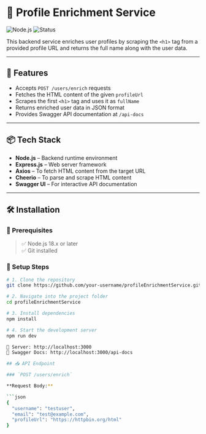 # 🧠 Profile Enrichment Service

![Node.js](https://img.shields.io/badge/Node.js-18.x-brightgreen?logo=node.js&logoColor=white&style=flat-square)
![Status](https://img.shields.io/badge/status-active-success?style=flat-square)

This backend service enriches user profiles by scraping the `<h1>` tag from a provided profile URL and returns the full name along with the user data.

---

## 🚀 Features

- Accepts `POST /users/enrich` requests
- Fetches the HTML content of the given `profileUrl`
- Scrapes the first `<h1>` tag and uses it as `fullName`
- Returns enriched user data in JSON format
- Provides Swagger API documentation at `/api-docs`

---

## 📦 Tech Stack

- **Node.js** – Backend runtime environment
- **Express.js** – Web server framework
- **Axios** – To fetch HTML content from the target URL
- **Cheerio** – To parse and scrape HTML content
- **Swagger UI** – For interactive API documentation

---

## 🛠️ Installation

### 📁 Prerequisites

> ✅ Node.js 18.x or later  
> ✅ Git installed

### 🔧 Setup Steps

```bash
# 1. Clone the repository
git clone https://github.com/your-username/profileEnrichmentService.git

# 2. Navigate into the project folder
cd profileEnrichmentService

# 3. Install dependencies
npm install

# 4. Start the development server
npm run dev

🔗 Server: http://localhost:3000
📄 Swagger Docs: http://localhost:3000/api-docs

## 📥 API Endpoint

### `POST /users/enrich`

**Request Body:**

```json
{
  "username": "testuser",
  "email": "test@example.com",
  "profileUrl": "https://httpbin.org/html"
}
